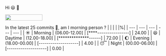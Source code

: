 Hi :smiley: :wave:

<img src="https://jojoee.jojoee.com/api/utcnow" width="120" height="20">

In the latest 25 commits :bug:, am I morning person ? 
| | | | |%|
| --- | --- | --- | --- | --- |
| :sunny: | Morning | (06.00-12.00] | [****----------------] | 24.00 |
| :satisfied: | Daytime | (12.00-18.00] | [**************------] | 72.00 |
| :moon: | Evening | (18.00-00.00] | [--------------------] | 4.00 |
| :sleeping: | Night | (00.00-06.00] | [--------------------] | 0.00 |

